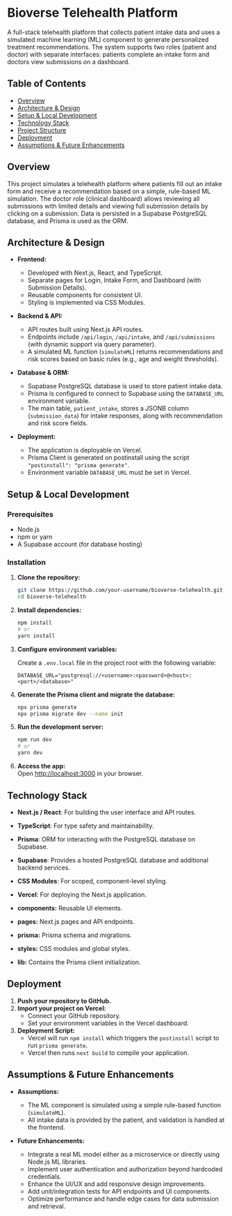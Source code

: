 # Bioverse Telehealth Platform

A full-stack telehealth platform that collects patient intake data and uses a simulated machine learning (ML) component to generate personalized treatment recommendations. The system supports two roles (patient and doctor) with separate interfaces: patients complete an intake form and doctors view submissions on a dashboard.

## Table of Contents

- [Overview](#overview)
- [Architecture & Design](#architecture--design)
- [Setup & Local Development](#setup--local-development)
- [Technology Stack](#technology-stack)
- [Project Structure](#project-structure)
- [Deployment](#deployment)
- [Assumptions & Future Enhancements](#assumptions--future-enhancements)

## Overview

This project simulates a telehealth platform where patients fill out an intake form and receive a recommendation based on a simple, rule-based ML simulation. The doctor role (clinical dashboard) allows reviewing all submissions with limited details and viewing full submission details by clicking on a submission. Data is persisted in a Supabase PostgreSQL database, and Prisma is used as the ORM.

## Architecture & Design

- **Frontend:**  
  - Developed with Next.js, React, and TypeScript.
  - Separate pages for Login, Intake Form, and Dashboard (with Submission Details).
  - Reusable components for consistent UI.
  - Styling is implemented via CSS Modules.

- **Backend & API:**  
  - API routes built using Next.js API routes.
  - Endpoints include `/api/login`, `/api/intake`, and `/api/submissions` (with dynamic support via query parameter).
  - A simulated ML function (`simulateML`) returns recommendations and risk scores based on basic rules (e.g., age and weight thresholds).

- **Database & ORM:**  
  - Supabase PostgreSQL database is used to store patient intake data.
  - Prisma is configured to connect to Supabase using the `DATABASE_URL` environment variable.
  - The main table, `patient_intake`, stores a JSONB column (`submission_data`) for intake responses, along with recommendation and risk score fields.

- **Deployment:**  
  - The application is deployable on Vercel.
  - Prisma Client is generated on postinstall using the script `"postinstall": "prisma generate"`.
  - Environment variable `DATABASE_URL` must be set in Vercel.

## Setup & Local Development

### Prerequisites

- Node.js
- npm or yarn
- A Supabase account (for database hosting)

### Installation

1. **Clone the repository:**

   ```bash
   git clone https://github.com/your-username/bioverse-telehealth.git
   cd bioverse-telehealth
    ```

2. **Install dependencies:**

   ```bash
   npm install
   # or
   yarn install
   ```

3. **Configure environment variables:**

   Create a `.env.local` file in the project root with the following variable:

   ```env
   DATABASE_URL="postgresql://<username>:<password>@<host>:<port>/<database>"
   ```

4. **Generate the Prisma client and migrate the database:**

   ```bash
   npx prisma generate
   npx prisma migrate dev --name init
   ```

5. **Run the development server:**

   ```bash
   npm run dev
   # or
   yarn dev
   ```

6. **Access the app:**  
   Open [http://localhost:3000](http://localhost:3000) in your browser.


## Technology Stack

- **Next.js / React**: For building the user interface and API routes.
- **TypeScript**: For type safety and maintainability.
- **Prisma**: ORM for interacting with the PostgreSQL database on Supabase.
- **Supabase**: Provides a hosted PostgreSQL database and additional backend services.
- **CSS Modules**: For scoped, component-level styling.
- **Vercel**: For deploying the Next.js application.

- **components:** Reusable UI elements.
- **pages:** Next.js pages and API endpoints.
- **prisma:** Prisma schema and migrations.
- **styles:** CSS modules and global styles.
- **lib:** Contains the Prisma client initialization.

## Deployment

1. **Push your repository to GitHub.**
2. **Import your project on Vercel:**
   - Connect your GitHub repository.
   - Set your environment variables in the Vercel dashboard.
3. **Deployment Script:**
   - Vercel will run `npm install` which triggers the `postinstall` script to run `prisma generate`.
   - Vercel then runs `next build` to compile your application.

## Assumptions & Future Enhancements

- **Assumptions:**
  - The ML component is simulated using a simple rule-based function (`simulateML`).
  - All intake data is provided by the patient, and validation is handled at the frontend.

- **Future Enhancements:**
  - Integrate a real ML model either as a microservice or directly using Node.js ML libraries.
  - Implement user authentication and authorization beyond hardcoded credentials.
  - Enhance the UI/UX and add responsive design improvements.
  - Add unit/integration tests for API endpoints and UI components.
  - Optimize performance and handle edge cases for data submission and retrieval.